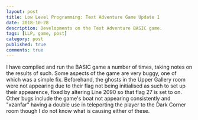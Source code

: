 ```yaml
---
layout: post
title: Low Level Programming: Text Adventure Game Update 1
date: 2018-10-28
description: Developments on the Text Adventure BASIC game.
tags: [LLP, game, post]
category: post
published: true
comments: true
---
```

I have compiled and run the BASIC game a number of times, taking notes on the results of such. Some aspects of the game are very buggy, one of which was a simple fix. Beforehand, the ghosts in the Upper Gallery room were not appearing due to their flag not being initialised as such to set up their appearence, fixed by altering Line 2090 so that flag 27 is set to on. Other bugs include the game's boat not appearing consistently and "xzanfar" having a double use in teleporting the player to the Dark Corner room though I do not know what is causing either of these.